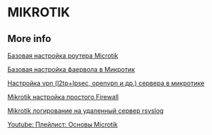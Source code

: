 # MIKROTIK

## More info

[Базовая настройка роутера Microtik](https://serveradmin.ru/bazovaya-nastroyka-routera-mikrotik/)

[Базовая настройка фаервола в Микротик](https://serveradmin.ru/bazovaya-nastrojka-firewall-v-mikrotik/)

[Настройка vpn (l2tp+Ipsec, openvpn и др.) сервера в микротике](https://serveradmin.ru/nastrojka-vpn-openvpn-l2tp-ipsec-server-v-mikrotik/)

[Mikrotik настройка простого Firewall](https://serveradmin.ru/mikrotik-nastroyka-prostogo-firewall/)

[Mikrotik логирование на удаленный сервер rsyslog](https://serveradmin.ru/mikrotik-logirovanie-na-udalennyiy-server-rsyslog/)

[Youtube: Плейлист: Основы Microtik ](https://www.youtube.com/watch?v=gVvLce3I8vA)

[]()
[]()
[]()
[]()
